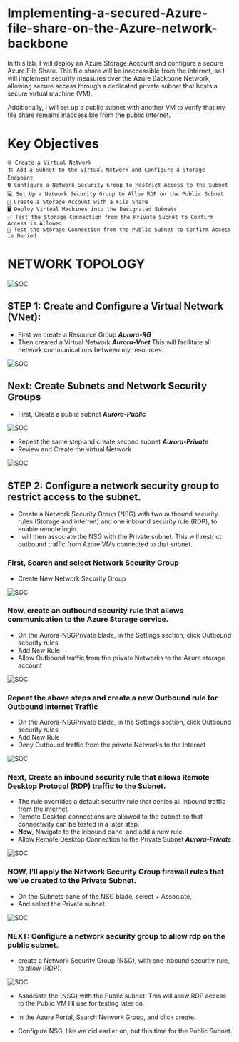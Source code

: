 # Implementing-a-secured-Azure-file-share-on-the-Azure-network-backbone
In this lab, I will deploy an Azure Storage Account and configure a secure Azure File Share. This file share will be inaccessible from the internet, as I will implement security measures over the Azure Backbone Network, allowing secure access through a dedicated private subnet that hosts a secure virtual machine (VM).

Additionally, I will set up a public subnet with another VM to verify that my file share remains inaccessible from the public internet.

# Key Objectives

    🌐 Create a Virtual Network
    🏗️ Add a Subnet to the Virtual Network and Configure a Storage Endpoint
    🔒 Configure a Network Security Group to Restrict Access to the Subnet
    💻 Set Up a Network Security Group to Allow RDP on the Public Subnet
    📁 Create a Storage Account with a File Share
    🖥️ Deploy Virtual Machines into the Designated Subnets
    ✅ Test the Storage Connection from the Private Subnet to Confirm Access is Allowed
    🚫 Test the Storage Connection from the Public Subnet to Confirm Access is Denied

# NETWORK TOPOLOGY

![SOC](https://github.com/Virus192/Implementing-a-secured-Azure-file-share-on-the-Azure-network-backbone/blob/main/Net-topo.jpg)

## STEP 1: Create and Configure a Virtual Network (VNet): 
- First we create a Resource Group ***Aurora-RG***
- Then created a Virtual Network ***Aurora-Vnet*** This will facilitate all network communications between my resources.

![SOC](https://github.com/Virus192/Implementing-a-secured-Azure-file-share-on-the-Azure-network-backbone/blob/main/FileShare/photo_5827888068391191796_y.jpg)

## Next: Create Subnets and Network Security Groups
- First, Create a public subnet ***Aurora-Public***

![SOC](https://github.com/Virus192/Implementing-a-secured-Azure-file-share-on-the-Azure-network-backbone/blob/main/FileShare/photo_5827888068391191798_w.jpg)

- Repeat the same step and create second subnet ***Aurora-Private***
- Review and Create the virtual Network

![SOC](https://github.com/Virus192/Implementing-a-secured-Azure-file-share-on-the-Azure-network-backbone/blob/main/FileShare/photo_5827888068391191799_y.jpg)

## STEP 2: Configure a network security group to restrict access to the subnet.
- Create a Network Security Group (NSG) with two outbound security rules (Storage and internet) and one inbound security rule (RDP), to enable remote login.
- I will then associate the NSG with the Private subnet. This will restrict outbound traffic from Azure VMs connected to that subnet.

### First, Search and select Network Security Group
- Create New Network Security Group

![SOC](https://github.com/Virus192/Implementing-a-secured-Azure-file-share-on-the-Azure-network-backbone/blob/main/FileShare/photo_5827888068391191800_w.jpg)

### Now, create an outbound security rule that allows communication to the Azure Storage service.
- On the Aurora-NSGPrivate blade, in the Settings section, click Outbound security rules
- Add New Rule
- Allow Outbound traffic from the private Networks to the Azure storage account

![SOC](https://github.com/Virus192/Implementing-a-secured-Azure-file-share-on-the-Azure-network-backbone/blob/main/FileShare/nsgprivate.jpg)

### Repeat the above steps and create a new Outbound rule for Outbound Internet Traffic
- On the Aurora-NSGPrivate blade, in the Settings section, click Outbound security rules
- Add New Rule
- Deny Outbound traffic from the private Networks to the Internet

![SOC](https://github.com/Virus192/Implementing-a-secured-Azure-file-share-on-the-Azure-network-backbone/blob/main/Internet.jpg)

### Next, Create an inbound security rule that allows Remote Desktop Protocol (RDP) traffic to the Subnet.
- The rule overrides a default security rule that denies all inbound traffic from the internet.
- Remote Desktop connections are allowed to the subnet so that connectivity can be tested in a later step.
- **Now**, Navigate to the inbound pane, and add a new rule.
- Allow Remote Desktop Connection to the Private Subnet ***Aurora-Private***

![SOC](https://github.com/Virus192/Implementing-a-secured-Azure-file-share-on-the-Azure-network-backbone/blob/main/FileShare/photo_5827888068391191802_w.jpg)

### NOW, I’ll apply the Network Security Group firewall rules that we’ve created to the Private Subnet.
- On the Subnets pane of the NSG blade, select + Associate,
- And select the Private subnet.

![SOC](https://github.com/Virus192/Implementing-a-secured-Azure-file-share-on-the-Azure-network-backbone/blob/main/FileShare/photo_5827888068391191804_w.jpg)

### NEXT: Configure a network security group to allow rdp on the public subnet.
- create a Network Security Group (NSG), with one inbound security rule, to allow (RDP).

![SOC]()

- Associate the (NSG) with the Public subnet. This will allow RDP access to the Public VM I’ll use for testing later on.

- In the Azure Portal, Search Network Group, and click create.

- Configure NSG, like we did earlier on, but this time for the Public Subnet.

